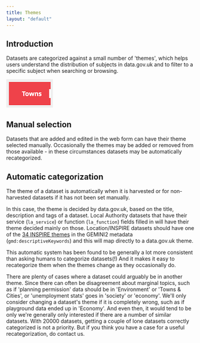 ```yaml
---
title: Themes
layout: "default"
---
```


## Introduction

Datasets are categorized against a small number of 'themes', which helps users understand the distribution of subjects in data.gov.uk and to filter to a specific subject when searching or browsing.

![theme](images/theme.png)

## Manual selection

Datasets that are added and edited in the web form can have their theme selected manually. Occasionally the themes may be added or removed from those available - in these circumstances datasets may be automatically recategorized.

## Automatic categorization

The theme of a dataset is automatically when it is harvested or for non-harvested datasets if it has not been set manually.

In this case, the theme is decided by data.gov.uk, based on the title, description and tags of a dataset. Local Authority datasets that have their service (`la_service`) or function (`la_function`) fields filled in will have their theme decided mainly on those. Location/INSPIRE datasets should have one of the [34 INSPIRE themes](http://inspire.ec.europa.eu/index.cfm/pageid/2/list/7) in the GEMINI2 metadata (`gmd:descriptiveKeywords`) and this will map directly to a data.gov.uk theme.

This automatic system has been found to be generally a lot more consistent than asking humans to categorize datasets(!) And it makes it easy to recategorize them when the themes change as they occasionally do.

There are plenty of cases where a dataset could arguably be in another theme. Since there can often be disagreement about marginal topics, such as if 'planning permission' data should be in 'Environment' or 'Towns & Cities', or 'unemployment stats' goes in 'society' or 'economy'. We'll only consider changing a dataset's theme if it is completely wrong, such as if playground data ended up in 'Economy'. And even then, it would tend to be only we're generally only interested if there are a number of similar datasets. With 20000 datasets, getting a couple of lone datasets correctly categorized is not a priority. But if you think you have a case for a useful recategorization, do contact us.



